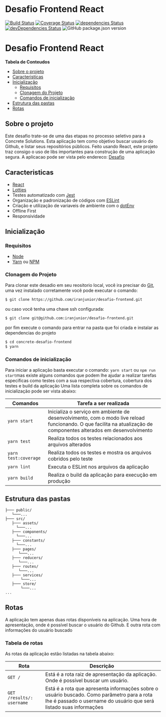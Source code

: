 
# Desafio Frontend React

[![Build Status](https://travis-ci.org/iranjunior/concrete-desafio-frontend.svg?branch=master)](https://travis-ci.org/iranjunior/concrete-desafio-frontend)
[![Coverage Status](https://coveralls.io/repos/github/iranjunior/concrete-desafio-frontend/badge.svg?branch=master)](https://coveralls.io/github/iranjunior/concrete-desafio-frontend?branch=master)
[![dependencies Status](https://david-dm.org/iranjunior/concrete-desafio-frontend/status.svg)](https://david-dm.org/iranjunior/concrete-desafio-frontend)
[![devDependencies Status](https://david-dm.org/iranjunior/concrete-desafio-frontend/dev-status.svg)](https://david-dm.org/iranjunior/concrete-desafio-frontend?type=dev)
![GitHub package.json version](https://img.shields.io/github/package-json/v/iranjunior/concrete-desafio-frontend)

# Desafio Frontend React

**Tabela de Conteudos**

 - [Sobre o projeto](#sobre-o-projeto)
 - [Caracteristicas](#caracteristicas)
 - [Inicialização](#inicialização)
	- [Requisitos](#requisitos)
	- [Clonagem do Projeto](#clonagem-do-projeto)
	- [Comandos de inicialização](#comandos-de-inicialização)
- [Estrutura das pastas](#estrutura-das-pastas)
- [Rotas](#rotas)
## Sobre o projeto

Este desafio trate-se de uma das etapas no processo seletivo para a Concrete Solutions. Esta aplicação tem como objetivo buscar usuário do Github, e listar seus repositórios públicos. Feito usando React, este projeto traz consigo o uso de libs importantes para construção de uma aplicação segura. A aplicacao pode ser vista pelo endereco:  [ Desafio](encurtador.com.br/dfHOY)

## Caracteristicas
- [React](https://pt-br.reactjs.org/)
- [Lotties](https://airbnb.design/lottie/)
- Testes automatizado com [Jest](https://jestjs.io/)
- Organização e padronização de códigos com [ESLint](https://github.com/eslint/eslint)
- Criação e utilização de variaveis de ambiente com o [dotEnv](https://github.com/motdotla/dotenv)
- Offline First
- Responsividade



## Inicialização

### Requisitos
- [Node](https://nodejs.org/en/download/)
- [Yarn](https://yarnpkg.com/lang/en/docs/install) ou [NPM](https://www.npmjs.com/get-npm)

### Clonagem do Projeto
Para clonar este desadio em seu reositorio local, você ira precisar do [Git](https://git-scm.com/ "Git"), uma vez instalado corretamente você pode executar o comando:
```bash
$ git clone https://github.com/iranjunior/desafio-frontend.git
```
ou caso você tenha uma chave ssh configurada:
```bash
$ git clone git@github.com:iranjunior/desafio-frontend.git
```
por fim execute o comando para entrar na pasta que foi criada e instalar as dependencias do projeto
```bash
$ cd concrete-desafio-frontend
$ yarn
```

### Comandos de inicialização

Para iniciar a aplicação basta executar o comando: `yarn start` ou `npm run start`mas existe alguns comandos que podem lhe ajudar a realizar tarefas especificas como testes com a sua respectiva cobertura, cobertura dos testes e build da aplicação Uma lista completa sobre os comandos de inicialização pode ser vista abaixo:

Comandos  | Tarefa a ser realizada
------------- | -------------
`yarn start` | Inicializa o serviço em ambiente de desenvolvimento, com o modo live reload funcionando. O que facilita na atualização de componentes alterados em desenvolvimento
`yarn test` | Realiza todos os testes relacionados aos arquivos alterados
`yarn test:coverage`  | Realiza todos os testes e mostra os arquivos cobridos pelo teste
`yarn lint`  | Executa o ESLint nos arquivos da aplicação
`yarn build`  | Realiza o build da aplicação para execução em produção

## Estrutura das pastas
```
├─── public/
   └───...
├─── src/
   ├─── assets/
     └───...
   ├─── components/
     └───...
   ├─── constants/
     └───...
   ├─── pages/
      └───...
   ├─── reducers/
      └───...
   ├─── routes/
      └───...
   ├─── services/
       └───...
   ├─── store/
       └───...
...
```

## Rotas

A aplicação tem apenas duas rotas disponíveis na aplicação. Uma hora de apresentação, onde é possível buscar o usuário do Github. E outra rota com informações do usuário buscado

### Tabela de rotas

As rotas da aplicação estão listadas na tabela abaixo:

Rota  |  Descrição
--------------------  | --------------
`GET /`  | Está é a rota raiz de apresentação da aplicação. Onde é possível buscar um usuário.
`GET /results/: username`  | Está é a rota que apresenta informações sobre o usuário buscado. Como parâmetro para a rota lhe é passado o username do usuário que será listado suas informações


